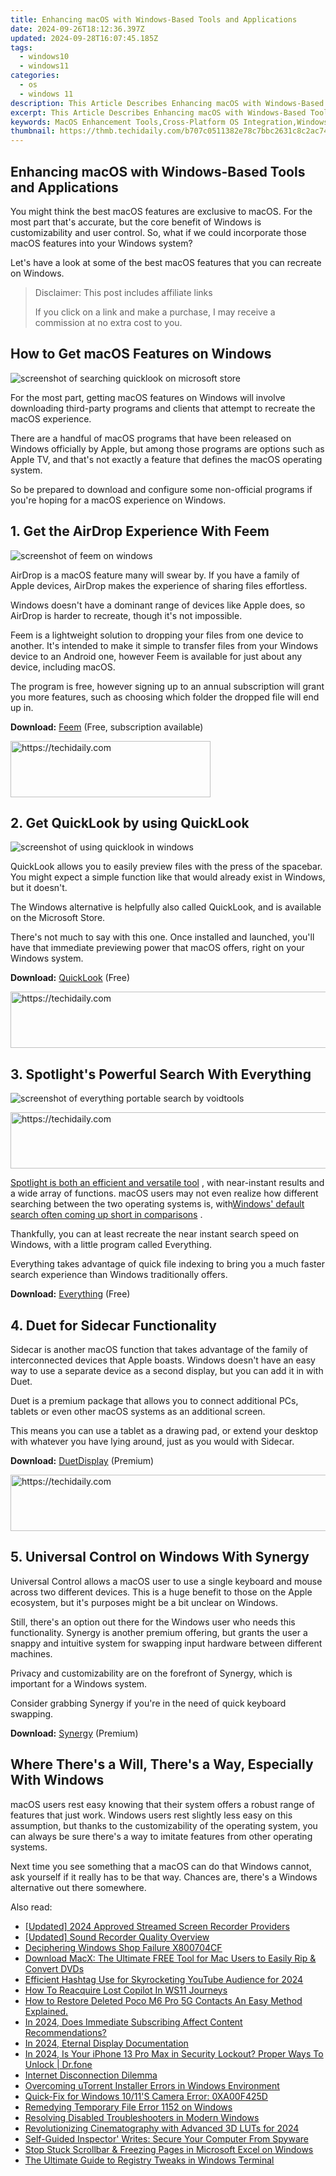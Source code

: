 ```yaml
---
title: Enhancing macOS with Windows-Based Tools and Applications
date: 2024-09-26T18:12:36.397Z
updated: 2024-09-28T16:07:45.185Z
tags:
  - windows10
  - windows11
categories:
  - os
  - windows 11
description: This Article Describes Enhancing macOS with Windows-Based Tools and Applications
excerpt: This Article Describes Enhancing macOS with Windows-Based Tools and Applications
keywords: MacOS Enhancement Tools,Cross-Platform OS Integration,Windows Apps for macOS,Linux Compatibility in macOS,Mac-Windows Software Synergy,PC Utilities for Mac,Third-Party macOS Enhancements
thumbnail: https://thmb.techidaily.com/b707c0511382e78c7bbc2631c8c2ac749bfdb8b7dcef137c48ff3983d7a66e67.jpg
---
```


## Enhancing macOS with Windows-Based Tools and Applications

 You might think the best macOS features are exclusive to macOS. For the most part that's accurate, but the core benefit of Windows is customizability and user control. So, what if we could incorporate those macOS features into your Windows system?

 Let's have a look at some of the best macOS features that you can recreate on Windows.

>  Disclaimer: This post includes affiliate links
>
>  If you click on a link and make a purchase, I may receive a commission at no extra cost to you.
>

## How to Get macOS Features on Windows

![screenshot of searching quicklook on microsoft store](https://static1.makeuseofimages.com/wordpress/wp-content/uploads/2023/03/screenshot_of_quicklook_search_on_microsoft_store.jpg)

 For the most part, getting macOS features on Windows will involve downloading third-party programs and clients that attempt to recreate the macOS experience.

 There are a handful of macOS programs that have been released on Windows officially by Apple, but among those programs are options such as Apple TV, and that's not exactly a feature that defines the macOS operating system.

 So be prepared to download and configure some non-official programs if you're hoping for a macOS experience on Windows.

## 1\. Get the AirDrop Experience With Feem

![screenshot of feem on windows](https://static1.makeuseofimages.com/wordpress/wp-content/uploads/2023/03/screenshot_of_feem_on_windows.jpg)

 AirDrop is a macOS feature many will swear by. If you have a family of Apple devices, AirDrop makes the experience of sharing files effortless.

 Windows doesn't have a dominant range of devices like Apple does, so AirDrop is harder to recreate, though it's not impossible.

 Feem is a lightweight solution to dropping your files from one device to another. It's intended to make it simple to transfer files from your Windows device to an Android one, however Feem is available for just about any device, including macOS.

 The program is free, however signing up to an annual subscription will grant you more features, such as choosing which folder the dropped file will end up in.

**Download:** [Feem](https://feem.io/#download) (Free, subscription available)

<!-- affiliate ads begin -->
<a href="https://wigfever.sjv.io/c/5597632/2014857/22899" target="_top" id="2014857">
  <img src="//a.impactradius-go.com/display-ad/22899-2014857" border="0" alt="https://techidaily.com" width="320" height="90"/>
</a>
<img height="0" width="0" src="https://wigfever.sjv.io/i/5597632/2014857/22899" style="position:absolute;visibility:hidden;" border="0" />
<!-- affiliate ads end -->

## 2\. Get QuickLook by using QuickLook

![screenshot of using quicklook in windows](https://static1.makeuseofimages.com/wordpress/wp-content/uploads/2023/03/screenshot_of_quicklook_windows.jpg)

 QuickLook allows you to easily preview files with the press of the spacebar. You might expect a simple function like that would already exist in Windows, but it doesn't.

 The Windows alternative is helpfully also called QuickLook, and is available on the Microsoft Store.

 There's not much to say with this one. Once installed and launched, you'll have that immediate previewing power that macOS offers, right on your Windows system.

**Download:** [QuickLook](https://apps.microsoft.com/store/detail/quicklook/9NV4BS3L1H4S?hl=en-us&gl=us) (Free)

<!-- affiliate ads begin -->
<a href="https://appsumo.8odi.net/c/5597632/2037475/7443" target="_top" id="2037475">
  <img src="//a.impactradius-go.com/display-ad/7443-2037475" border="0" alt="https://techidaily.com" width="728" height="90"/>
</a>
<img height="0" width="0" src="https://appsumo.8odi.net/i/5597632/2037475/7443" style="position:absolute;visibility:hidden;" border="0" />
<!-- affiliate ads end -->

## 3\. Spotlight's Powerful Search With Everything

![screenshot of everything portable search by voidtools](https://static1.makeuseofimages.com/wordpress/wp-content/uploads/2022/08/2_screenshot_of_everything_voidtools.jpg)

<!-- affiliate ads begin -->
<a href="https://review-au.sjv.io/c/5597632/2098702/14409" target="_top" id="2098702">
  <img src="//a.impactradius-go.com/display-ad/14409-2098702" border="0" alt="https://techidaily.com" width="728" height="90"/>
</a>
<img height="0" width="0" src="https://review-au.sjv.io/i/5597632/2098702/14409" style="position:absolute;visibility:hidden;" border="0" />
<!-- affiliate ads end -->

[Spotlight is both an efficient and versatile tool](https://www.makeuseof.com/spotlight-search-on-mac-beginners-guide/) , with near-instant results and a wide array of functions. macOS users may not even realize how different searching between the two operating systems is, with[Windows' default search often coming up short in comparisons](https://www.makeuseof.com/windows-search-is-too-slow-tricks/) .

 Thankfully, you can at least recreate the near instant search speed on Windows, with a little program called Everything.

 Everything takes advantage of quick file indexing to bring you a much faster search experience than Windows traditionally offers.

**Download:** [Everything](https://www.voidtools.com) (Free)

## 4\. Duet for Sidecar Functionality

 Sidecar is another macOS function that takes advantage of the family of interconnected devices that Apple boasts. Windows doesn't have an easy way to use a separate device as a second display, but you can add it in with Duet.

 Duet is a premium package that allows you to connect additional PCs, tablets or even other macOS systems as an additional screen.

 This means you can use a tablet as a drawing pad, or extend your desktop with whatever you have lying around, just as you would with Sidecar.

**Download:** [DuetDisplay](https://www.duetdisplay.com) (Premium)

<!-- affiliate ads begin -->
<a href="https://aligracehair.sjv.io/c/5597632/1896532/19272" target="_top" id="1896532">
  <img src="//a.impactradius-go.com/display-ad/19272-1896532" border="0" alt="https://techidaily.com" width="728" height="90"/>
</a>
<img height="0" width="0" src="https://aligracehair.sjv.io/i/5597632/1896532/19272" style="position:absolute;visibility:hidden;" border="0" />
<!-- affiliate ads end -->

## 5\. Universal Control on Windows With Synergy

 Universal Control allows a macOS user to use a single keyboard and mouse across two different devices. This is a huge benefit to those on the Apple ecosystem, but it's purposes might be a bit unclear on Windows.

 Still, there's an option out there for the Windows user who needs this functionality. Synergy is another premium offering, but grants the user a snappy and intuitive system for swapping input hardware between different machines.

 Privacy and customizability are on the forefront of Synergy, which is important for a Windows system.

 Consider grabbing Synergy if you're in the need of quick keyboard swapping.

**Download:** [Synergy](https://symless.com/synergy) (Premium)

## Where There's a Will, There's a Way, Especially With Windows

 macOS users rest easy knowing that their system offers a robust range of features that just work. Windows users rest slightly less easy on this assumption, but thanks to the customizability of the operating system, you can always be sure there's a way to imitate features from other operating systems.

 Next time you see something that a macOS can do that Windows cannot, ask yourself if it really has to be that way. Chances are, there's a Windows alternative out there somewhere.

<ins class="adsbygoogle"
     style="display:block"
     data-ad-format="autorelaxed"
     data-ad-client="ca-pub-7571918770474297"
     data-ad-slot="1223367746"></ins>

<ins class="adsbygoogle"
     style="display:block"
     data-ad-client="ca-pub-7571918770474297"
     data-ad-slot="8358498916"
     data-ad-format="auto"
     data-full-width-responsive="true"></ins>

<span class="atpl-alsoreadstyle">Also read:</span>
<div><ul>
<li><a href="https://video-capture.techidaily.com/updated-2024-approved-streamed-screen-recorder-providers/"><u>[Updated] 2024 Approved Streamed Screen Recorder Providers</u></a></li>
<li><a href="https://screen-mirroring-recording.techidaily.com/updated-sound-recorder-quality-overview/"><u>[Updated] Sound Recorder Quality Overview</u></a></li>
<li><a href="https://win11-tips.techidaily.com/deciphering-windows-shop-failure-x800704cf/"><u>Deciphering Windows Shop Failure X800704CF</u></a></li>
<li><a href="https://some-knowledge.techidaily.com/download-macx-the-ultimate-free-tool-for-mac-users-to-easily-rip-and-convert-dvds/"><u>Download MacX: The Ultimate FREE Tool for Mac Users to Easily Rip & Convert DVDs</u></a></li>
<li><a href="https://youtube-sure.techidaily.com/ient-hashtag-use-for-skyrocketing-youtube-audience-for-2024/"><u>Efficient Hashtag Use for Skyrocketing YouTube Audience for 2024</u></a></li>
<li><a href="https://win11-tips.techidaily.com/how-to-reacquire-lost-copilot-in-ws11-journeys/"><u>How To Reacquire Lost Copilot In WS11 Journeys</u></a></li>
<li><a href="https://blog-min.techidaily.com/how-to-restore-deleted-poco-m6-pro-5g-contacts-an-easy-method-explained-by-fonelab-android-recover-contacts/"><u>How to Restore Deleted Poco M6 Pro 5G Contacts An Easy Method Explained.</u></a></li>
<li><a href="https://youtube-video-recordings.techidaily.com/in-2024-does-immediate-subscribing-affect-content-recommendations/"><u>In 2024, Does Immediate Subscribing Affect Content Recommendations?</u></a></li>
<li><a href="https://desktop-recording.techidaily.com/in-2024-eternal-display-documentation/"><u>In 2024, Eternal Display Documentation</u></a></li>
<li><a href="https://iphone-unlock.techidaily.com/in-2024-is-your-iphone-13-pro-max-in-security-lockout-proper-ways-to-unlock-drfone-by-drfone-ios/"><u>In 2024, Is Your iPhone 13 Pro Max in Security Lockout? Proper Ways To Unlock | Dr.fone</u></a></li>
<li><a href="https://network-issues.techidaily.com/internet-disconnection-dilemma/"><u>Internet Disconnection Dilemma</u></a></li>
<li><a href="https://win11-tips.techidaily.com/overcoming-utorrent-installer-errors-in-windows-environment/"><u>Overcoming uTorrent Installer Errors in Windows Environment</u></a></li>
<li><a href="https://win11-tips.techidaily.com/quick-fix-for-windows-1011s-camera-error-0xa00f425d/"><u>Quick-Fix for Windows 10/11'S Camera Error: 0XA00F425D</u></a></li>
<li><a href="https://win11-tips.techidaily.com/remedying-temporary-file-error-1152-on-windows/"><u>Remedying Temporary File Error 1152 on Windows</u></a></li>
<li><a href="https://win11-tips.techidaily.com/resolving-disabled-troubleshooters-in-modern-windows/"><u>Resolving Disabled Troubleshooters in Modern Windows</u></a></li>
<li><a href="https://extra-support.techidaily.com/revolutionizing-cinematography-with-advanced-3d-luts-for-2024/"><u>Revolutionizing Cinematography with Advanced 3D LUTs for 2024</u></a></li>
<li><a href="https://win11-tips.techidaily.com/self-guided-inspector-writes-secure-your-computer-from-spyware/"><u>Self-Guided Inspector' Writes: Secure Your Computer From Spyware</u></a></li>
<li><a href="https://win11-tips.techidaily.com/stop-stuck-scrollbar-and-freezing-pages-in-microsoft-excel-on-windows/"><u>Stop Stuck Scrollbar & Freezing Pages in Microsoft Excel on Windows</u></a></li>
<li><a href="https://win11-tips.techidaily.com/the-ultimate-guide-to-registry-tweaks-in-windows-terminal/"><u>The Ultimate Guide to Registry Tweaks in Windows Terminal</u></a></li>
</ul></div>

